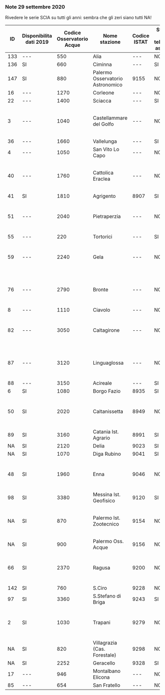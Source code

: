 ### Note 29 settembre 2020

Rivedere le serie SCIA su tutti gli anni: sembra che gli zeri siano tutti NA!

| ID  | Disponibilita dati 2019 | Codice Osservatorio Acque | Nome stazione                    | Codice ISTAT | Stazione in telemisura associata | Utilizzata per Rapporto 2019 | note                            |
|-----|-------------------------|---------------------------|----------------------------------|--------------|----------------------------------|------------------------------|-------------------------------|
| 133 | ---                     | 550                       | Alia                             | ---          | NO                               | ---                                                           |
| 136 | SI                      | 660                       | Ciminna                          | ---          | SI                               | SI                           |                                 |
| 147 | SI                      | 880                       | Palermo Osservatorio Astronomico | 9155         | NO                               | SI                           |                                 |
| 16  | ---                     | 1270                      | Corleone                         | ---          | NO                               | ---                          |                                 |
| 22  | ---                     | 1400                      | Sciacca                          | ---          | SI                               | ---                          |                                 |
| 3   | ---                     | 1040                      | Castellammare del Golfo          | ---          | NO                               | ---                          | TLM stesso nome, no corrisp.    |
| 36  | ---                     | 1660                      | Vallelunga                       | ---          | SI                               | ---                          |                                 |
| 4   | ---                     | 1050                      | San Vito Lo Capo                 | ---          | NO                               | ---                          |                                 |
| 40  | ---                     | 1760                      | Cattolica  Eraclea               | ---          | NO                               | ---                          | TLM stesso nome, no corrisp.    | 
| 41  | SI                      | 1810                      | Agrigento                        | 8907         | SI                               | SI                           |                                 |
| 51  | ---                     | 2040                      | Pietraperzia                     | ---          | NO                               | ---                          | TLM stesso nome, no corrisp.    | 
| 55  | ---                     | 220                       | Tortorici                        | ---          | SI                               | ---                          |                                 |
| 59  | ---                     | 2240                      | Gela                             | ---          | NO                               | ---                          | TLM stesso nome, no corrisp.    | 
| 76  | ---                     | 2790                      | Bronte                           | ---          | NO                               | ---                          | TLM stesso nome, no corrisp.    |
| 8   | ---                     | 1110                      | Ciavolo                          | ---          | NO                               | ---                          |                                 |
| 82  | ---                     | 3050                      | Caltagirone                      | ---          | NO                               | ---                          | TLM stesso nome, no corrisp.    | 
| 87  | ---                     | 3120                      | Linguaglossa                     | ---          | NO                               | ---                          | TLM stesso nome, no corrisp.    | 
| 88  | ---                     | 3150                      | Acireale                         | ---          | SI                               | ---                          |                                 |
| 6   | SI                      | 1080                      | Borgo Fazio                      | 8935         | SI                               | ---                          |                                 |
| 50  | SI                      | 2020                      | Caltanissetta                    | 8949         | NO                               | ---                          | TLM stesso nome, no corrisp.    |
| 89  | SI                      | 3160                      | Catania Ist. Agrario             | 8991         | SI                               | ---                          |                                 |
| NA  | SI                      | 2120                      | Delia                            | 9023         | SI                               | ---                          |                                 |
| NA  | SI                      | 1070                      | Diga Rubino                      | 9041         | SI                               | ---                          |                                 |
| 48  | SI                      | 1960                      | Enna                             | 9046         | NO                               | ---                          | TLM stesso nome, no corrisp.    |
| 98  | SI                      | 3380                      | Messina Ist. Geofisico           | 9120         | SI                               | ---                          |                                 |
| NA  | SI                      | 870                       | Palermo Ist. Zootecnico          | 9154         | NO                               | ---                          | TLM stesso nome, no corrisp.    |
| NA  | SI                      | 900                       | Palermo Oss. Acque               | 9156         | NO                               | ---                          |                                 |
| 66  | SI                      | 2370                      | Ragusa                           | 9200         | NO                               | ---                          | TLM stesso nome, no corrisp.    |
| 142 | SI                      | 760                       | S.Ciro                           | 9228         | NO                               | ---                          |                                 |
| 97  | SI                      | 3360                      | S.Stefano di Briga               | 9243         | SI                               | ---                          |                                 |
| 2   | SI                      | 1030                      | Trapani                          | 9279         | NO                               | ---                          | TLM stesso nome, no corrisp.    |
| NA  | SI                      | 820                       | Villagrazia (Cas. Forestale)     | 9298         | NO                               | ---                          |                                 |
| NA  | SI                      | 2252                      | Geracello                        | 9328         | SI                               | ---                          |                                 |
| 17  | ---                     | 946                       | Montalbano Elicona               | ---          | NO                               | ---                          |                                 |
| 85  | ---                     | 654                       | San Fratello                     | ---          | NO                               | ---                          |                                 |
